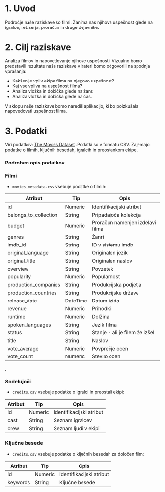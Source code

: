 # 1. Uvod
Področje naše raziskave so filmi. Zanima nas njihova uspešnost glede na igralce, režiserja, proračun in druge dejavnike.


# 2. Cilj raziskave
Analiza filmov in napovedovanje njihove uspešnosti.
Vizualno bomo predstavili rezultate naše raziskave v kateri bomo odgovorili na spodnja vprašanja:

- Kakšen je vpliv ekipe filma na njegovo uspešnost?
- Kaj vse vpliva na uspešnost filma?
- Analiza vložka in dobička glede na žanr.
- Analiza vložka in dobička glede na čas.

V sklopu naše raziskave bomo naredili aplikacijo, ki bo poizkušala napovedovati uspešnost filma.


# 3. Podatki
Viri podatkov: [The Movies Dataset](https://www.kaggle.com/rounakbanik/the-movies-dataset/data) .Podatki so v formatu CSV.
Zajemajo podatke o filmih, ključnih besedah, igralcih in preostankom ekipe.



### Podroben opis podatkov

### Filmi
-   `movies_metadata.csv` vsebuje podatke o filmih:

Atribut | Tip | Opis
-------- | -------- | --------
id  | Numeric | Identifikacijski atribut
belongs_to_collection   | String | Pripadajoča kolekcija
budget  | Numeric | Proračun namenjen izdelavi filma
genres  | String | Žanri
imdb_id | String | ID v sistemu imdb
original_language   | String | Originalen jezik
original_title  | String | Originalen naslov
overview    | String | Povzetek
popularity  | Numeric | Popularnost
production_companies    | String | Produkcijska podjetja
production_countries    | String | Produkcijske države
release_date    | DateTime | Datum izida
revenue | Numeric | Prihodki
runtime | Numeric | Dolžina
spoken_languages    | String | Jezik filma
status  | String | Stanje - ali je filem že izšel
title   | String | Naslov
vote_average    | Numeric | Povprečje ocen
vote_count  | Numeric | Število ocen



























,


### Sodelujoči
-   `credits.csv` vsebuje podatke o igralci in preostali ekipi:

Atribut | Tip | Opis
-------- | -------- | --------
id | Numeric | Identifikacijski atribut
cast | String | Seznam igralcev
crew | String | Seznam ljudi v ekipi


### Ključne besede
-   `credits.csv` vsebuje podatke o ključnih besedah za določen film:

Atribut | Tip | Opis
-------- | -------- | --------
id | Numeric | Identifikacijski atribut
keywords |String | Ključne besede